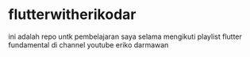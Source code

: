 # flutterwitherikodar

ini adalah repo untk pembelajaran saya selama mengikuti playlist flutter fundamental di channel youtube eriko darmawan
